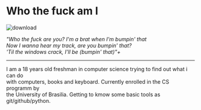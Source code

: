 <h1>Who the fuck am I</h1>

![download](https://github.com/user-attachments/assets/3c388ac2-f90d-4256-8760-f151001f244f)

<i> "Who the fuck are you? I'm a brat when I'm bumpin' that <br>
Now I wanna hear my track, are you bumpin' that? <br>
'Til the windows crack, I'll be (bumpin' that)"+ </i> <br>

<hr>
I am a 18 years old freshman in computer science trying to find out what i can do <br>
with computers, books and keyboard. Currently enrolled in the CS programm by<br>
the University of Brasilia. Getting to kmow some basic tools as git/github/python.
